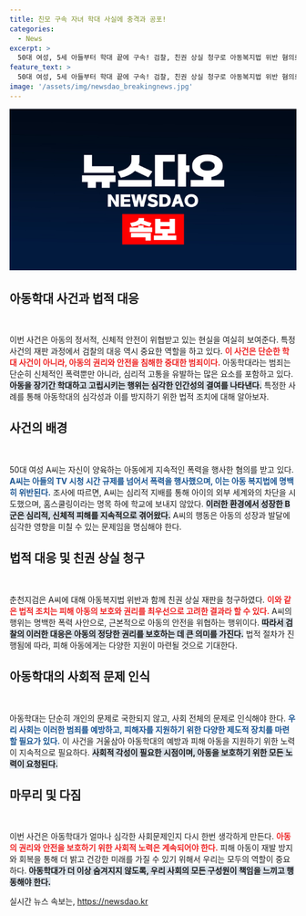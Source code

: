 ```yaml
---
title: 친모 구속 자녀 학대 사실에 충격과 공포!
categories:
  - News
excerpt: >
  50대 여성, 5세 아들부터 학대 끝에 구속! 검찰, 친권 상실 청구로 아동복지법 위반 혐의로 재판 착수. 폭행과 심리적 지배의 진실이 밝혀진다! 클릭해서 사실을 확인하세요!
feature_text: >
  50대 여성, 5세 아들부터 학대 끝에 구속! 검찰, 친권 상실 청구로 아동복지법 위반 혐의로 재판 착수. 폭행과 심리적 지배의 진실이 밝혀진다! 클릭해서 사실을 확인하세요!
image: '/assets/img/newsdao_breakingnews.jpg'
---
```


<p><img src="/assets/img/newsdao_breakingnews.jpg" alt="cryptoinkorea 속보" /></p>

<h2 data-ke-size="size26">아동학대 사건과 법적 대응</h2>

<p data-ke-size="size16">&nbsp;</p>

<p>이번 사건은 아동의 정서적, 신체적 안전이 위협받고 있는 현실을 여실히 보여준다. 특정 사건의 재판 과정에서 검찰의 대응 역시 중요한 역할을 하고 있다. <b><span style="color: #ee2323;">이 사건은 단순한 학대 사건이 아니라, 아동의 권리와 안전을 침해한 중대한 범죄이다.</span></b> 아동학대라는 범죄는 단순히 신체적인 폭력뿐만 아니라, 심리적 고통을 유발하는 많은 요소를 포함하고 있다. <b><span style="background-color: #21538527;">아동을 장기간 학대하고 고립시키는 행위는 심각한 인간성의 결여를 나타낸다.</span></b> 특정한 사례를 통해 아동학대의 심각성과 이를 방지하기 위한 법적 조치에 대해 알아보자. </p>

<h2 data-ke-size="size26">사건의 배경</h2>

<p data-ke-size="size16">&nbsp;</p>

<p>50대 여성 A씨는 자신이 양육하는 아동에게 지속적인 폭력을 행사한 혐의를 받고 있다. <b><span style="color: #1a5490;">A씨는 아들의 TV 시청 시간 규제를 넘어서 폭력을 행사했으며, 이는 아동 복지법에 명백히 위반된다.</span></b> 조사에 따르면, A씨는 심리적 지배를 통해 아이의 외부 세계와의 차단을 시도했으며, 홈스쿨링이라는 명목 하에 학교에 보내지 않았다. <b><span style="background-color: #21538527;">이러한 환경에서 성장한 B군은 심리적, 신체적 피해를 지속적으로 겪어왔다.</span></b> A씨의 행동은 아동의 성장과 발달에 심각한 영향을 미칠 수 있는 문제임을 명심해야 한다. </p>

<h2 data-ke-size="size26">법적 대응 및 친권 상실 청구</h2>

<p data-ke-size="size16">&nbsp;</p>

<p>춘천지검은 A씨에 대해 아동복지법 위반과 함께 친권 상실 재판을 청구하였다. <b><span style="color: #ee2323;">이와 같은 법적 조치는 피해 아동의 보호와 권리를 최우선으로 고려한 결과라 할 수 있다.</span></b> A씨의 행위는 명백한 폭력 사안으로, 근본적으로 아동의 안전을 위협하는 행위이다. <b><span style="background-color: #21538527;">따라서 검찰의 이러한 대응은 아동의 정당한 권리를 보호하는 데 큰 의미를 가진다.</span></b> 법적 절차가 진행됨에 따라, 피해 아동에게는 다양한 지원이 마련될 것으로 기대한다. </p>

<h2 data-ke-size="size26">아동학대의 사회적 문제 인식</h2>

<p data-ke-size="size16">&nbsp;</p>

<p>아동학대는 단순히 개인의 문제로 국한되지 않고, 사회 전체의 문제로 인식해야 한다. <b><span style="color: #1a5490;">우리 사회는 이러한 범죄를 예방하고, 피해자를 지원하기 위한 다양한 제도적 장치를 마련할 필요가 있다.</span></b> 이 사건을 거울삼아 아동학대의 예방과 피해 아동을 지원하기 위한 노력이 지속적으로 필요하다. <b><span style="background-color: #21538527;">사회적 각성이 필요한 시점이며, 아동을 보호하기 위한 모든 노력이 요청된다.</span></b> </p>

<h2 data-ke-size="size26">마무리 및 다짐</h2>

<p data-ke-size="size16">&nbsp;</p>

<p>이번 사건은 아동학대가 얼마나 심각한 사회문제인지 다시 한번 생각하게 만든다. <b><span style="color: #ee2323;">아동의 권리와 안전을 보호하기 위한 사회적 노력은 계속되어야 한다.</span></b> 피해 아동이 재발 방지와 회복을 통해 더 밝고 건강한 미래를 가질 수 있기 위해서 우리는 모두의 역할이 중요하다. <b><span style="background-color: #21538527;">아동학대가 더 이상 숨겨지지 않도록, 우리 사회의 모든 구성원이 책임을 느끼고 행동해야 한다.</span></b> </p>
실시간 뉴스 속보는, <a href="https://newsdao.kr" rel="dofollow">https://newsdao.kr</a>


